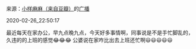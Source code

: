 来源：[小样麻麻（来自豆瓣）](https://www.douban.com/people/maxiaofan/)的[广播](https://www.douban.com/people/maxiaofan/status/2835070969/)


2020-02-26_22:50:17


最近每天在家办公，早九点晚九点，今天好多事情啊，同事说是不是手忙脚乱的，久违的的上班的感觉😂😂😂 公婆说在家咋比出去上班还忙啊😃😃😃😃😃
